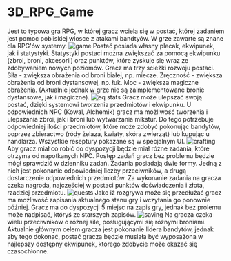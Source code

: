 # 3D_RPG_Game
Jest to typowa gra RPG, w której gracz wciela się w postać, której zadaniem jest pomoc pobliskiej wiosce z atakami bandtyów. W grze zawarte są znane dla RPG'ów systemy. 
![game](https://user-images.githubusercontent.com/87769135/193262342-9096badd-8af8-4e13-8f8f-dc89ac23f961.png)
Postać posiada własny plecak, ekwipunek, jak i statystyki. Statystyki postaci można zwiększać za pomocą ekwipunku (zbroi, broni, akcesorii) oraz punktów, które zyskuje się wraz ze zdobywaniem nowych poziomów. Gracz ma trzy scieżki rozwoju postaci. Siła - zwiększa obrażenia od broni białej, np. miecze. Zręczność - zwiększa obrażenia od broni dystansowej, np. łuk. Moc - zwiększa magiczne obrażenia. (Aktualnie jednak w grze nie są zaimplementowane bronie dystansowe, jak i magiczne).
![eq stats](https://user-images.githubusercontent.com/87769135/193262505-31739493-5d0d-4b57-8bfd-dab759daf750.png)
Gracz może ulepszać swoją postać, dzięki systemowi tworzenia przedmiotów i ekwipunku. U odpowiednich NPC (Kowal, Alchemik) gracz ma możliwość tworzenia i ulepszania zbroi, jak i broni lub wytwarzania mikstur. Do tego potrzebuje odpowiedniej ilości przedmiotów, które może zdobyć pokonując bandytów, poprzez zbieractwo (ródy żelaza, kwiaty, skóra zwierząt) lub kupując u handlarza. Wszystkie reseptury pokazane są w specjalnym UI. 
![crafting](https://user-images.githubusercontent.com/87769135/193264758-67e5d778-ab23-4e1d-b600-b0f150f57aba.png)
Aby gracz miał co robić do dyspozycji będzie miał różne zadania, które otrzyma od napotkanych NPC. Postęp zadań gracz bez problemu będzie mógł sprawdzić w dzienniku zadań. Zadania posiadają dwie formy. Jedną z nich jest pokonanie odpowiedniej liczby przeciwników, a drugą dostarczenie odpowiednich przedmiotów. Za wykonanie zadania na gracza czeka nagroda, najczęściej w postaci punktów doświadczenia i złota, rzadziej przedmiotu.
![quests](https://user-images.githubusercontent.com/87769135/193266720-ccaf596e-4830-4c8c-bc5e-3fa76c799907.png)
Jako iż rozgrywa może się przedłużać gracz ma możliwość zapisania aktualnego stanu gry i wczytania go ponownie później. Gracz ma do dyspozycji 5 miejsc na zapis gry, jednak bez prolemu może nadpisać, któryś ze starszych zapisów.
![saving](https://user-images.githubusercontent.com/87769135/193267364-1be7419c-f823-41f5-b56a-9ba8a0edcd30.png)
Na gracza czeka wielu przeciwników o różnej sile, posługującymi się różnymi broniami. Aktualnie głównym celem gracza jest pokonanie lidera bandytów, jednak aby tego dokonać, postać gracza będzie musiała być wyposażona w najlepszy dostępny ekwipunek, którego zdobycie może okazać się czasochłonne.
